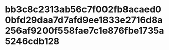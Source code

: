 # bb3c8c2313ab56c7f002fb8acaed00bfd29daa7d7afd9ee1833e2716d8a256af9200f558fae7c1e876fbe1735a5246cdb128